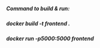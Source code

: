 ##### Command to build & run:
##### docker build -t frontend .
##### docker run -p5000:5000 frontend

